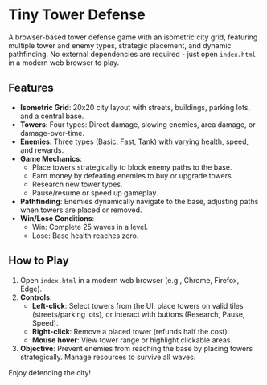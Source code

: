 # Tiny Tower Defense

A browser-based tower defense game with an isometric city grid, featuring multiple tower and enemy types, strategic placement, and dynamic pathfinding. No external dependencies are required - just open `index.html` in a modern web browser to play.

## Features
- **Isometric Grid**: 20x20 city layout with streets, buildings, parking lots, and a central base.
- **Towers**: Four types: Direct damage, slowing enemies, area damage, or damage-over-time.
- **Enemies**: Three types (Basic, Fast, Tank) with varying health, speed, and rewards.
- **Game Mechanics**:
  - Place towers strategically to block enemy paths to the base.
  - Earn money by defeating enemies to buy or upgrade towers.
  - Research new tower types.
  - Pause/resume or speed up gameplay.
- **Pathfinding**: Enemies dynamically navigate to the base, adjusting paths when towers are placed or removed.
- **Win/Lose Conditions**:
  - Win: Complete 25 waves in a level.
  - Lose: Base health reaches zero.

## How to Play
1. Open `index.html` in a modern web browser (e.g., Chrome, Firefox, Edge).
2. **Controls**:
   - **Left-click**: Select towers from the UI, place towers on valid tiles (streets/parking lots), or interact with buttons (Research, Pause, Speed).
   - **Right-click**: Remove a placed tower (refunds half the cost).
   - **Mouse hover**: View tower range or highlight clickable areas.
3. **Objective**: Prevent enemies from reaching the base by placing towers strategically. Manage resources to survive all waves.

Enjoy defending the city!